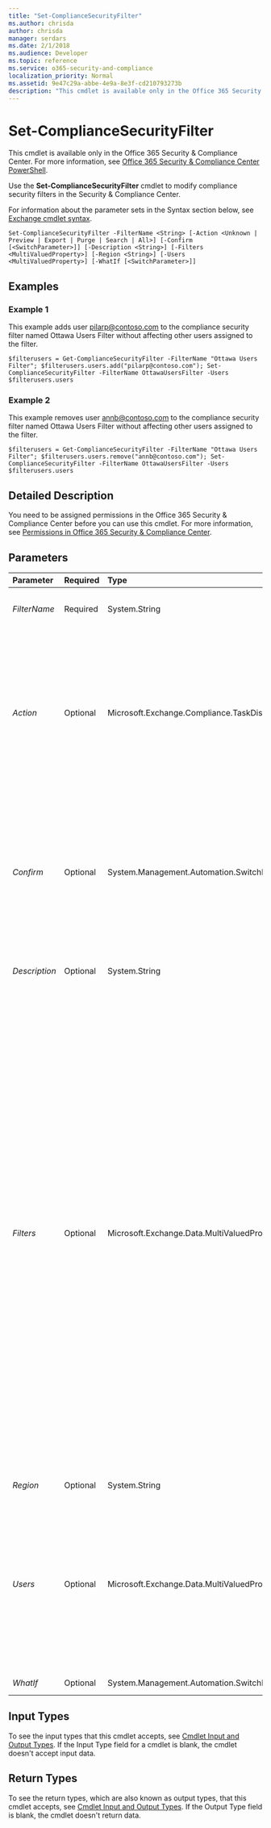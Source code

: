 ```yaml
---
title: "Set-ComplianceSecurityFilter"
ms.author: chrisda
author: chrisda
manager: serdars
ms.date: 2/1/2018
ms.audience: Developer
ms.topic: reference
ms.service: o365-security-and-compliance
localization_priority: Normal
ms.assetid: 9e47c29a-abbe-4e9a-8e3f-cd210793273b
description: "This cmdlet is available only in the Office 365 Security &amp; Compliance Center. For more information, see Office 365 Security &amp; Compliance Center PowerShell."
---
```


# Set-ComplianceSecurityFilter

This cmdlet is available only in the Office 365 Security &amp; Compliance Center. For more information, see [Office 365 Security &amp; Compliance Center PowerShell](https://technet.microsoft.com/library/mt587091.aspx). 
  
Use the **Set-ComplianceSecurityFilter** cmdlet to modify compliance security filters in the Security &amp; Compliance Center.
  
For information about the parameter sets in the Syntax section below, see [Exchange cmdlet syntax](https://technet.microsoft.com/library/bb123552.aspx). 
  
```
Set-ComplianceSecurityFilter -FilterName <String> [-Action <Unknown | Preview | Export | Purge | Search | All>] [-Confirm [<SwitchParameter>]] [-Description <String>] [-Filters <MultiValuedProperty>] [-Region <String>] [-Users <MultiValuedProperty>] [-WhatIf [<SwitchParameter>]]

```

## Examples
<a name="Examples"> </a>

### Example 1

This example adds user pilarp@contoso.com to the compliance security filter named Ottawa Users Filter without affecting other users assigned to the filter.
  
```
$filterusers = Get-ComplianceSecurityFilter -FilterName "Ottawa Users Filter"; $filterusers.users.add("pilarp@contoso.com"); Set-ComplianceSecurityFilter -FilterName OttawaUsersFilter -Users $filterusers.users
```

### Example 2

This example removes user annb@contoso.com to the compliance security filter named Ottawa Users Filter without affecting other users assigned to the filter.
  
```
$filterusers = Get-ComplianceSecurityFilter -FilterName "Ottawa Users Filter"; $filterusers.users.remove("annb@contoso.com"); Set-ComplianceSecurityFilter -FilterName OttawaUsersFilter -Users $filterusers.users
```

## Detailed Description
<a name="DetailedDescription"> </a>

You need to be assigned permissions in the Office 365 Security &amp; Compliance Center before you can use this cmdlet. For more information, see [Permissions in Office 365 Security &amp; Compliance Center](https://go.microsoft.com/fwlink/p/?LinkId=511920). 
  
## Parameters
<a name="DetailedDescription"> </a>

|**Parameter**|**Required**|**Type**|**Description**|
|:-----|:-----|:-----|:-----|
| _FilterName_ <br/> |Required  <br/> |System.String  <br/> |The  _FilterName_ parameter specifies the name of the compliance security filter that you want to modify. If the value contains spaces, enclose the value in quotation marks ("). <br/> |
| _Action_ <br/> |Optional  <br/> |Microsoft.Exchange.Compliance.TaskDistributionCommon.ObjectModel.ComplianceSecurityFilterActionType  <br/> | The _Action_ parameter specifies that type of search action that the filter is applied to. Valid values are: <br/>  `Export`: The filter is applied when exporting search results, or preparing them for analysis in Office 365 Advanced eDiscovery.  <br/>  `Preview`: The filter is applied when previewing search results.  <br/>  `Purge`: The filter is applied when purging search results. How the items are deleted is controlled by the  _PurgeType_ parameter value on the **New-ComplianceSearchAction** cmdlet. The default value is `SoftDelete`, which means the purged items are recoverable by users until the deleted items retention period expires.  <br/>  `Search`: The filter is applied when running a search.  <br/>  `All`: The filter is applied to all search actions.  <br/> |
| _Confirm_ <br/> |Optional  <br/> |System.Management.Automation.SwitchParameter  <br/> | The _Confirm_ switch specifies whether to show or hide the confirmation prompt. How this switch affects the cmdlet depends on if the cmdlet requires confirmation before proceeding. <br/>  Destructive cmdlets (for example, **Remove-\*** cmdlets) have a built-in pause that forces you to acknowledge the command before proceeding. For these cmdlets, you can skip the confirmation prompt by using this exact syntax: `-Confirm:$false`.  <br/>  Most other cmdlets (for example, **New-\*** and **Set-\*** cmdlets) don't have a built-in pause. For these cmdlets, specifying the _Confirm_ switch without a value introduces a pause that forces you acknowledge the command before proceeding. <br/> |
| _Description_ <br/> |Optional  <br/> |System.String  <br/> |The  _Description_ parameter specifies a description for the compliance security filter. The maximum length is 256 characters. If the value contains spaces, enclose the value in quotation marks ("). <br/> |
| _Filters_ <br/> |Optional  <br/> |Microsoft.Exchange.Data.MultiValuedProperty  <br/> | The _Filters_ parameter specifies the search criteria for the compliance security filter. You can create three different types of filters: <br/> **Mailbox filter**: Specifies the mailboxes that can be searched by the assigned users. Valid syntax is  `Mailbox_<MailboxPropertyName>`, where  `<MailboxPropertyName>` is a mailbox property value. For example, `"Mailbox_CustomAttribute10 -eq 'OttawaUsers'"` allows users to only search mailboxes that have the value `OttawaUsers` in the **CustomAttribute10** property. For a list of supported mailbox properties, see[Filterable properties for the -RecipientFilter parameter](https://technet.microsoft.com/library/bb738157.aspx).  <br/> **Mailbox content filter**: Specifies the mailbox content the assigned users can search for. Valid syntax is  `MailboxContent_<SearchablePropertyName>:<value>`, where  `<SearchablePropertyName>` specifies a Keyword Query Language (KQL) property that can be specified in a compliance search. For example, `MailboxContent_recipients:contoso.com` allows users to only search for messages sent to recipients in the contoso.com domain. For a list of searchable message properties, see[Keyword queries for Compliance Search](https://technet.microsoft.com/library/ms.o365.cc.searchquerylearnmore.aspx).  <br/> **Site and site content filter**: There are two SharePoint Online and OneDrive for Business site-related filters that you can create:  `Site_<SearchableSiteProperty>` (specifies site-related properties. For example, `"Site_Path -eq 'https://contoso.sharepoint.com/sites/doctors'"` allows users to only search for content in the https://contoso.sharepoint.com/sites/doctors site collection) and `SiteContent_<SearchableSiteProperty>` (specifies content-related properties. For example, `"SiteContent_FileExtension -eq 'docx'"` allows users to only search for Word documents). For a list of searchable site properties, see[Overview of crawled and managed properties in SharePoint](https://go.microsoft.com/fwlink/p/?LinkId=331599). Properties marked with a **Yes** in the ** Queryable** column can be used to create a site or site content filter. <br/>  You can specify multiple filters of the same type. For example, `"Mailbox_CustomAttribute10 -eq 'FTE' -and Mailbox_MemberOfGroup -eq '$($DG.DistinguishedName)'"`.  <br/> |
| _Region_ <br/> |Optional  <br/> |System.String  <br/> |This parameter is reserved for internal Microsoft use.  <br/> |
| _Users_ <br/> |Optional  <br/> |Microsoft.Exchange.Data.MultiValuedProperty  <br/> | The _Users_ parameter specifies the user who gets this filter applied to their searches. Valid values are: <br/> **One or more users**: Identify users by their alias or email address. You can specify multiple values separated by commas.  <br/> **The value All**: Assigns the filter to all users. You can only use this value by itself.  <br/> **One or more role groups**: Identify the role group by its name. You can specify multiple values separated by commas.  <br/>  You can't specify distribution groups with this parameter. <br/>  The values you specify will overwrite any existing entries. See the Examples section to add or remove users without affecting other existing entries. <br/> |
| _WhatIf_ <br/> |Optional  <br/> |System.Management.Automation.SwitchParameter  <br/> |This parameter is reserved for internal Microsoft use.  <br/> |
   
## Input Types
<a name="InputTypes"> </a>

To see the input types that this cmdlet accepts, see [Cmdlet Input and Output Types](http://go.microsoft.com/fwlink/p/?linkId=616387). If the Input Type field for a cmdlet is blank, the cmdlet doesn't accept input data. 
  
## Return Types
<a name="ReturnTypes"> </a>

To see the return types, which are also known as output types, that this cmdlet accepts, see [Cmdlet Input and Output Types](http://go.microsoft.com/fwlink/p/?linkId=616387). If the Output Type field is blank, the cmdlet doesn't return data. 
  

